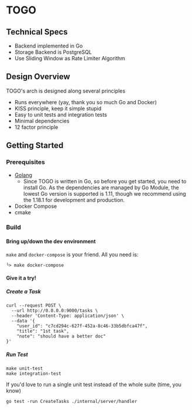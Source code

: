 # TOGO

## Technical Specs
- Backend implemented in Go
- Storage Backend is PostgreSQL
- Use Sliding Window as Rate Limiter Algorithm

## Design Overview
TOGO's arch is designed along several principles
- Runs everywhere (yay, thank you so much Go and Docker)
- KISS principle, keep it simple stupid
- Easy to unit tests and integration tests
- Minimal dependencies
- 12 factor principle 

## Getting Started

### Prerequisites
- [Golang](https://go.dev/doc/install)
    - Since TOGO is written in Go, so before you get started, you need to install Go. As the dependencies are managed by
      Go Module, the lowest Go version is supported is 1.11, though we recommend using the 1.18.1 for development and
      production.
- Docker Compose
- cmake
### Build

#### Bring up/down the dev environment

`make` and `docker-compose` is your friend. All you need is:

```shell
╰> make docker-compose 
```

#### Give it a try!
##### Create a Task
```shell
curl --request POST \
  --url http://0.0.0.0:9000/tasks \
  --header 'Content-Type: application/json' \
  --data '{
	"user_id": "c7cd294c-627f-452a-8c46-33b5dbfca47f",
	"title": "1st task",
	"note": "should have a better doc"
}'
```

##### Run Test
```shell
make unit-test
make integration-test
```

If you'd love to run a single unit test instead of the whole suite (time, you know)
```shell
go test -run CreateTasks ./internal/server/handler
```





